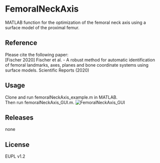 # FemoralNeckAxis
MATLAB function for the optimization of the femoral neck axis using a surface model of the proximal femur.

## Reference
Please cite the following paper:<br/>
[Fischer 2020] Fischer et al. - A robust method for automatic identification of femoral landmarks, axes, planes and bone coordinate systems using surface models. Scientific Reports (2020)

## Usage 
Clone and run femoralNeckAxis_example.m in MATLAB.<br/>
Then run femoralNeckAxis_GUI.m.
![FemoralNeckAxis_GUI](https://user-images.githubusercontent.com/43516130/99378645-f3463680-28c7-11eb-9808-2a4019932bd5.jpg)

## Releases
none

## License
EUPL v1.2